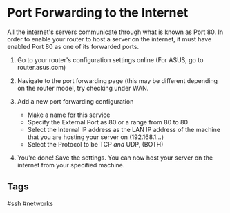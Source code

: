 # Port Forwarding to the Internet

All the internet's servers communicate through what is known as Port 80. In order to enable your router to host a server on the internet, it must have enabled Port 80 as one of its forwarded ports.  

1. Go to your router's configuration settings online (For ASUS, go to router.asus.com)  

2. Navigate to the port forwarding page (this may be different depending on the router model, try checking under WAN.  

3. Add a new port forwarding configuration
	* Make a name for this service  
	* Specify the External Port as 80 or a range from 80 to 80  
	* Select the Internal IP address as the LAN IP address of the machine that you are hosting your server on (192.168.1...)  
	* Select the Protocol to be TCP *and* UDP, (BOTH)  

4. You're done! Save the settings. You can now host your server on the internet from your specified machine.   

## Tags
#ssh #networks
